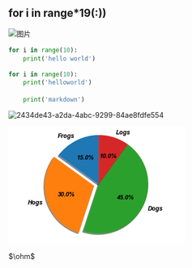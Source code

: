 ## for i in range*19(:))
![图片](./download.png "Magic Gardens")
~~~python
for i in range(10):
    print('hello world')
~~~
~~~ python
for i in range(10):
    print('helloworld')

    print('markdown')
~~~





![2434de43-a2da-4abc-9299-84ae8fdfe554](D:\Documents\Markdown\1.assets\2434de43-a2da-4abc-9299-84ae8fdfe554.png)

![2434de43-a2da-4abc-9299-84ae8fdfe554](1.assets/2434de43-a2da-4abc-9299-84ae8fdfe554-16438596323531.png)

$\ohm$

